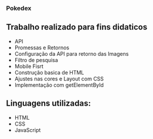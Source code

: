 ### Pokedex
<h2>Trabalho realizado para fins didaticos</h2>
<ul>
  <li>API</li>
  <li>Promessas e Retornos</li>
  <li>Configuração da API para retorno das Imagens</li>
  <li>Filtro de pesquisa</li>
  <li>Mobile Fisrt</li>
  <li>Construção basica de HTML</li>
  <li>Ajustes nas cores e Layout com CSS</li>
  <li>Implementação com getElementById</li>
</ul>

<h2>Linguagens utilizadas:</h2>
<ul>
  <li>HTML</li>
  <li>CSS</li>
  <li>JavaScript</li>
</ul>
